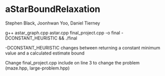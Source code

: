 # aStarBoundRelaxation

Stephen Black, Joonhwan Yoo, Daniel Tierney




g++ astar_graph.cpp astar.cpp final_project.cpp -o final -DCONSTANT_HEURISTIC && ./final

-DCONSTANT_HEURISTIC changes between returning a constant minimum value and a calculated estimate bound 

Change final_project.cpp include on line 3 to change the problem (maze.hpp, large-problem.hpp)
